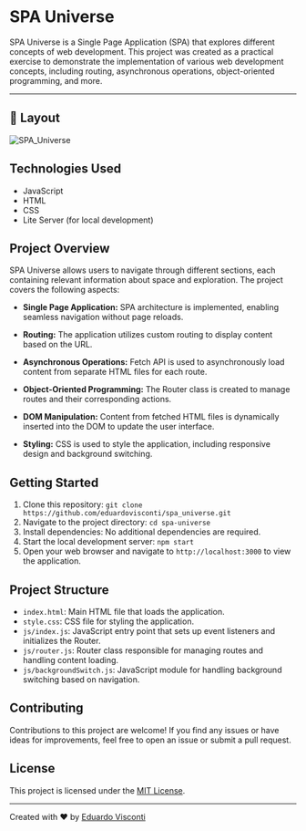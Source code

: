 # SPA Universe

SPA Universe is a Single Page Application (SPA) that explores different concepts of web development. This project was created as a practical exercise to demonstrate the implementation of various web development concepts, including routing, asynchronous operations, object-oriented programming, and more.

---

## 🎨 Layout

![SPA_Universe](https://i.imgur.com/BslVAzL.gif)

## Technologies Used

- JavaScript
- HTML
- CSS
- Lite Server (for local development)

## Project Overview

SPA Universe allows users to navigate through different sections, each containing relevant information about space and exploration. The project covers the following aspects:

- **Single Page Application:** SPA architecture is implemented, enabling seamless navigation without page reloads.

- **Routing:** The application utilizes custom routing to display content based on the URL.

- **Asynchronous Operations:** Fetch API is used to asynchronously load content from separate HTML files for each route.

- **Object-Oriented Programming:** The Router class is created to manage routes and their corresponding actions.

- **DOM Manipulation:** Content from fetched HTML files is dynamically inserted into the DOM to update the user interface.

- **Styling:** CSS is used to style the application, including responsive design and background switching.

## Getting Started

1. Clone this repository: `git clone https://github.com/eduardovisconti/spa_universe.git`
2. Navigate to the project directory: `cd spa-universe`
3. Install dependencies: No additional dependencies are required.
4. Start the local development server: `npm start`
5. Open your web browser and navigate to `http://localhost:3000` to view the application.

## Project Structure

- `index.html`: Main HTML file that loads the application.
- `style.css`: CSS file for styling the application.
- `js/index.js`: JavaScript entry point that sets up event listeners and initializes the Router.
- `js/router.js`: Router class responsible for managing routes and handling content loading.
- `js/backgroundSwitch.js`: JavaScript module for handling background switching based on navigation.

## Contributing

Contributions to this project are welcome! If you find any issues or have ideas for improvements, feel free to open an issue or submit a pull request.

## License

This project is licensed under the [MIT License](LICENSE).

---

Created with ❤️ by [Eduardo Visconti](https://github.com/EduardoVisconti)
